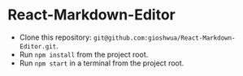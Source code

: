 # React-Markdown-Editor


* Clone this repository: `git@github.com:gioshwua/React-Markdown-Editor.git`.
* Run `npm install` from the project root.
* Run `npm start` in a terminal from the project root.
